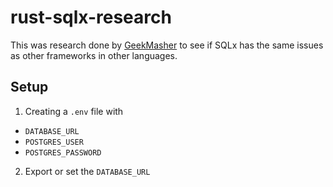 # rust-sqlx-research

This was research done by [GeekMasher](https://github.com/GeekMasher) to see if SQLx has the same issues as other frameworks in other languages.

## Setup

1. Creating a `.env` file with
  - `DATABASE_URL`
  - `POSTGRES_USER`
  - `POSTGRES_PASSWORD`
2. Export or set the `DATABASE_URL`
